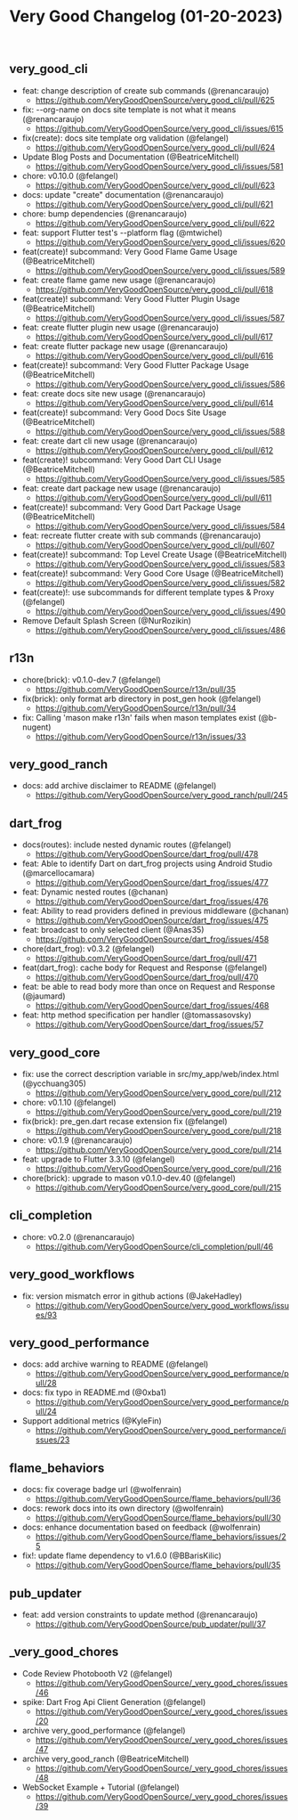 # Very Good Changelog (01-20-2023)
​
## very_good_cli
- feat: change description of create sub commands (@renancaraujo)
	- https://github.com/VeryGoodOpenSource/very_good_cli/pull/625
- fix: --org-name on docs site template is not what it means (@renancaraujo)
	- https://github.com/VeryGoodOpenSource/very_good_cli/issues/615
- fix(create): docs site template org validation (@felangel)
	- https://github.com/VeryGoodOpenSource/very_good_cli/pull/624
- Update Blog Posts and Documentation (@BeatriceMitchell)
	- https://github.com/VeryGoodOpenSource/very_good_cli/issues/581
- chore: v0.10.0 (@felangel)
	- https://github.com/VeryGoodOpenSource/very_good_cli/pull/623
- docs: update "create" documentation (@renancaraujo)
	- https://github.com/VeryGoodOpenSource/very_good_cli/pull/621
- chore: bump dependencies (@renancaraujo)
	- https://github.com/VeryGoodOpenSource/very_good_cli/pull/622
- feat: support Flutter test's --platform flag (@mtwichel)
	- https://github.com/VeryGoodOpenSource/very_good_cli/issues/620
- feat(create)! subcommand: Very Good Flame Game Usage (@BeatriceMitchell)
	- https://github.com/VeryGoodOpenSource/very_good_cli/issues/589
- feat: create flame game new usage (@renancaraujo)
	- https://github.com/VeryGoodOpenSource/very_good_cli/pull/618
- feat(create)! subcommand: Very Good Flutter Plugin Usage (@BeatriceMitchell)
	- https://github.com/VeryGoodOpenSource/very_good_cli/issues/587
- feat: create flutter plugin new usage (@renancaraujo)
	- https://github.com/VeryGoodOpenSource/very_good_cli/pull/617
- feat: create flutter package new usage (@renancaraujo)
	- https://github.com/VeryGoodOpenSource/very_good_cli/pull/616
- feat(create)! subcommand: Very Good Flutter Package Usage (@BeatriceMitchell)
	- https://github.com/VeryGoodOpenSource/very_good_cli/issues/586
- feat: create docs site new usage (@renancaraujo)
	- https://github.com/VeryGoodOpenSource/very_good_cli/pull/614
- feat(create)! subcommand: Very Good Docs Site Usage (@BeatriceMitchell)
	- https://github.com/VeryGoodOpenSource/very_good_cli/issues/588
- feat: create dart cli new usage (@renancaraujo)
	- https://github.com/VeryGoodOpenSource/very_good_cli/pull/612
- feat(create)! subcommand: Very Good Dart CLI Usage (@BeatriceMitchell)
	- https://github.com/VeryGoodOpenSource/very_good_cli/issues/585
- feat: create dart package new usage (@renancaraujo)
	- https://github.com/VeryGoodOpenSource/very_good_cli/pull/611
- feat(create)! subcommand: Very Good Dart Package Usage (@BeatriceMitchell)
	- https://github.com/VeryGoodOpenSource/very_good_cli/issues/584
- feat: recreate flutter create with sub commands (@renancaraujo)
	- https://github.com/VeryGoodOpenSource/very_good_cli/pull/607
- feat(create)! subcommand: Top Level Create Usage (@BeatriceMitchell)
	- https://github.com/VeryGoodOpenSource/very_good_cli/issues/583
- feat(create)! subcommand: Very Good Core Usage (@BeatriceMitchell)
	- https://github.com/VeryGoodOpenSource/very_good_cli/issues/582
- feat(create)!: use subcommands for different template types & Proxy (@felangel)
	- https://github.com/VeryGoodOpenSource/very_good_cli/issues/490
- Remove Default Splash Screen  (@NurRozikin)
	- https://github.com/VeryGoodOpenSource/very_good_cli/issues/486
​
## r13n
- chore(brick): v0.1.0-dev.7 (@felangel)
	- https://github.com/VeryGoodOpenSource/r13n/pull/35
- fix(brick): only format arb directory in post_gen hook (@felangel)
	- https://github.com/VeryGoodOpenSource/r13n/pull/34
- fix: Calling 'mason make r13n' fails when mason templates exist (@b-nugent)
	- https://github.com/VeryGoodOpenSource/r13n/issues/33
​
## very_good_ranch
- docs: add archive disclaimer to README (@felangel)
	- https://github.com/VeryGoodOpenSource/very_good_ranch/pull/245
​
## dart_frog
- docs(routes): include nested dynamic routes (@felangel)
	- https://github.com/VeryGoodOpenSource/dart_frog/pull/478
- feat: Able to identify Dart on dart_frog projects using Android Studio (@marcellocamara)
	- https://github.com/VeryGoodOpenSource/dart_frog/issues/477
- feat: Dynamic nested routes (@chanan)
	- https://github.com/VeryGoodOpenSource/dart_frog/issues/476
- feat: Ability to read providers defined in previous middleware (@chanan)
	- https://github.com/VeryGoodOpenSource/dart_frog/issues/475
- feat: broadcast to only selected client (@Anas35)
	- https://github.com/VeryGoodOpenSource/dart_frog/issues/458
- chore(dart_frog): v0.3.2 (@felangel)
	- https://github.com/VeryGoodOpenSource/dart_frog/pull/471
- feat(dart_frog): cache body for Request and Response (@felangel)
	- https://github.com/VeryGoodOpenSource/dart_frog/pull/470
- feat: be able to read body more than once on Request and Response (@jaumard)
	- https://github.com/VeryGoodOpenSource/dart_frog/issues/468
- feat: http method specification per handler (@tomassasovsky)
	- https://github.com/VeryGoodOpenSource/dart_frog/issues/57
​
## very_good_core
- fix: use the correct description variable in src/my_app/web/index.html (@ycchuang305)
	- https://github.com/VeryGoodOpenSource/very_good_core/pull/212
- chore: v0.1.10 (@felangel)
	- https://github.com/VeryGoodOpenSource/very_good_core/pull/219
- fix(brick): pre_gen.dart recase extension fix (@felangel)
	- https://github.com/VeryGoodOpenSource/very_good_core/pull/218
- chore: v0.1.9 (@renancaraujo)
	- https://github.com/VeryGoodOpenSource/very_good_core/pull/214
- feat: upgrade to Flutter 3.3.10 (@felangel)
	- https://github.com/VeryGoodOpenSource/very_good_core/pull/216
- chore(brick): upgrade to mason v0.1.0-dev.40 (@felangel)
	- https://github.com/VeryGoodOpenSource/very_good_core/pull/215
​
## cli_completion
- chore: v0.2.0 (@renancaraujo)
	- https://github.com/VeryGoodOpenSource/cli_completion/pull/46
​
## very_good_workflows
- fix: version mismatch error in github actions (@JakeHadley)
	- https://github.com/VeryGoodOpenSource/very_good_workflows/issues/93
​
## very_good_performance
- docs: add archive warning to README (@felangel)
	- https://github.com/VeryGoodOpenSource/very_good_performance/pull/28
- docs: fix typo in README.md (@0xba1)
	- https://github.com/VeryGoodOpenSource/very_good_performance/pull/24
- Support additional metrics (@KyleFin)
	- https://github.com/VeryGoodOpenSource/very_good_performance/issues/23
​
## flame_behaviors
- docs: fix coverage badge url (@wolfenrain)
	- https://github.com/VeryGoodOpenSource/flame_behaviors/pull/36
- docs: rework docs into its own directory (@wolfenrain)
	- https://github.com/VeryGoodOpenSource/flame_behaviors/pull/30
- docs: enhance documentation based on feedback (@wolfenrain)
	- https://github.com/VeryGoodOpenSource/flame_behaviors/issues/25
- fix!: update flame dependency to v1.6.0 (@BBarisKilic)
	- https://github.com/VeryGoodOpenSource/flame_behaviors/pull/35
​
## pub_updater
- feat: add version constraints to update method (@renancaraujo)
	- https://github.com/VeryGoodOpenSource/pub_updater/pull/37
​
## _very_good_chores
- Code Review Photobooth V2 (@felangel)
	- https://github.com/VeryGoodOpenSource/_very_good_chores/issues/46
- spike: Dart Frog Api Client Generation (@felangel)
	- https://github.com/VeryGoodOpenSource/_very_good_chores/issues/20
- archive very_good_performance (@felangel)
	- https://github.com/VeryGoodOpenSource/_very_good_chores/issues/47
- archive very_good_ranch (@BeatriceMitchell)
	- https://github.com/VeryGoodOpenSource/_very_good_chores/issues/48
- WebSocket Example + Tutorial (@felangel)
	- https://github.com/VeryGoodOpenSource/_very_good_chores/issues/39
	